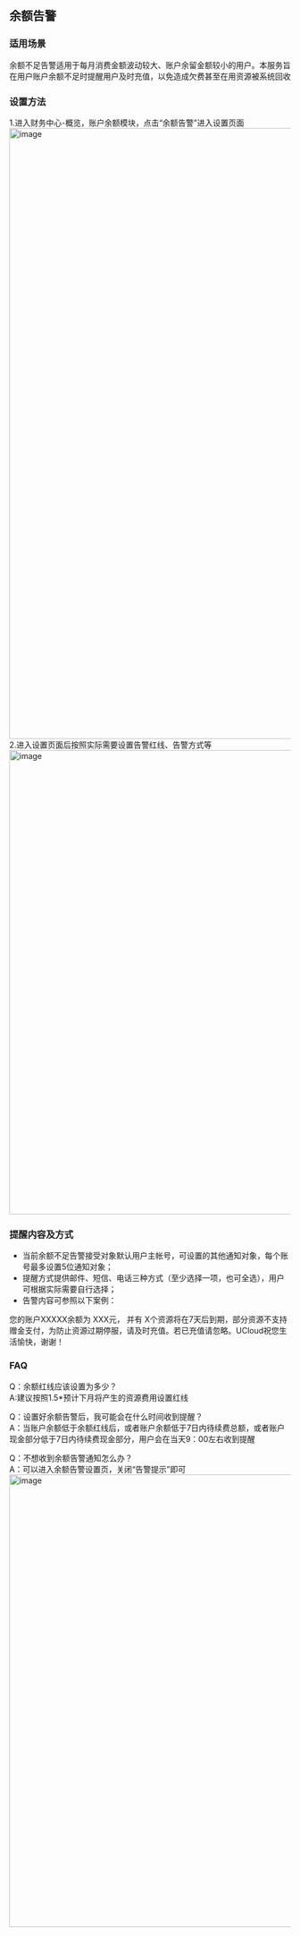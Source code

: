 ## 余额告警


### 适用场景

余额不足告警适用于每月消费金额波动较大、账户余留金额较小的用户。本服务旨在用户账户余额不足时提醒用户及时充值，以免造成欠费甚至在用资源被系统回收

### 设置方法

1.进入财务中心-概览，账户余额模块，点击“余额告警”进入设置页面  
<img width="1092" alt="image" src="https://user-images.githubusercontent.com/107971405/225529886-b18e1252-5679-44c2-8f01-ac2839dc4105.png"> 
2.进入设置页面后按照实际需要设置告警红线、告警方式等  
<img width="830" alt="image" src="https://user-images.githubusercontent.com/107971405/225530335-cdc6f2de-4229-48b2-9ea3-48e5a105b37f.png">

### 提醒内容及方式

  - 当前余额不足告警接受对象默认用户主帐号，可设置的其他通知对象，每个账号最多设置5位通知对象；
  - 提醒方式提供邮件、短信、电话三种方式（至少选择一项，也可全选），用户可根据实际需要自行选择；
  - 告警内容可参照以下案例：

您的账户XXXXX余额为 XXX元， 并有 X个资源将在7天后到期，部分资源不支持赠金支付，为防止资源过期停服，请及时充值。若已充值请忽略。UCloud祝您生活愉快，谢谢！

### FAQ

Q：余额红线应该设置为多少？  
A:建议按照1.5\*预计下月将产生的资源费用设置红线  
  
Q：设置好余额告警后，我可能会在什么时间收到提醒？  
A：当账户余额低于余额红线后，或者账户余额低于7日内待续费总额，或者账户现金部分低于7日内待续费现金部分，用户会在当天9：00左右收到提醒  
  
Q：不想收到余额告警通知怎么办？  
A：可以进入余额告警设置页，关闭“告警提示”即可
<img width="809" alt="image" src="https://user-images.githubusercontent.com/107971405/225530928-88c24b73-44f6-4b71-bceb-3225eb882c34.png">

